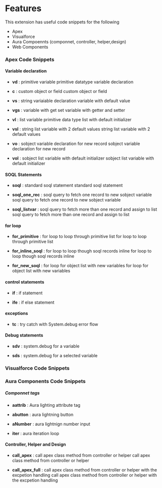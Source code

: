 # Features

This extension has useful code snippets for the following
* Apex
* Visualforce
* Aura Compoennts (componnet, controller, helper,design)
* Web Components


### Apex Code Snippets
#### Variable declaration
* __vd__ : primitive variable 
primitive datatype variable declaration

* __c__ : custom object or field
custom object or field

* __vs__ : string variaiable declaration
variable with default value


* __vgs__ : variable with get set
variable with getter and setter


* __vl__ : list variable
primitive data type list with default initializer

* __vsl__ : string list variable with 2 default values
string list variable with 2 default values



* __vo__ : sobject variable declaration for new record
sobject variable declaration for new record

* __vol__ : sobject list variable with default initializer
sobject list variable with default initializer


#### SOQL Statements 

* __soql__ : standard soql statement
standard soql statement


* __soql_one_rec__ : soql query to fetch one record to new sobject variable
 soql query to fetch one record to new sobject variable


* __soql_listvar__ : soql query to fetch more than one record and assign to list
soql query to fetch more than one record and assign to list


#### for loop

* __for_primitive__ : for loop to loop through primitive list
for loop to loop through primitive list


* __for_inline_soql__ : for loop to loop though soql records inline
for loop to loop though soql records inline


* __for_new_soql__ : for loop for object list with new variables
for loop for object list with new variables


#### control statements

* __if__ : if statement


* __ife__ : if else statement

#### exceptions
* __tc__ : try catch with System.debug error flow



#### Debug statements
* __sdv__ : system.debug for a variable


* __sds__ : system.debug for a selected variable




### Visualforce Code Snippets


### Aura Components Code Snippets

##### Componnet tags


* __aattrib__ : Aura lighting attribute tag


* __abutton__ : aura lightning button

* __aNumber__ : aura lightnign number input



* __iter__ : aura iteration loop


#### Controller, Helper and Design

* __call_apex__ : call apex class method from controller or helper
call apex class method from controller or helper


* __call_apex_full__ : call apex class method from controller or helper with the excpetion handling
call apex class method from controller or helper with the excpetion handling
